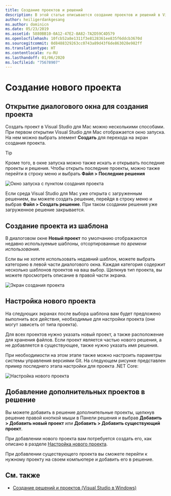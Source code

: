 ```yaml
---
title: Создание проектов и решений
description: В этой статье описывается создание проектов и решений в Visual Studio для Mac
author: heiligerdankgesang
ms.author: dominicn
ms.date: 05/23/2019
ms.assetid: 5880BB10-0A12-47E2-8A82-7A2D59C4D579
ms.openlocfilehash: 10fcb52a8e1311f3e8128361ee835f6ddcb3670d
ms.sourcegitcommit: 0d8488329263cc0743a89d43f6de863028e982ff
ms.translationtype: HT
ms.contentlocale: ru-RU
ms.lasthandoff: 01/06/2020
ms.locfileid: "75678907"
---
```

# <a name="create-a-new-project"></a>Создание нового проекта

## <a name="opening-the-project-creation-dialog"></a>Открытие диалогового окна для создания проекта

Создать проект в Visual Studio для Mac можно несколькими способами. При первом открытии Visual Studio для Mac отображается окно запуска. На нем можно выбрать элемент **Создать** для перехода на экран создания проекта.

> [!TIP]
> Кроме того, в окне запуска можно также искать и открывать последние проекты и решения. Чтобы открыть последние проекты, можно также перейти в строку меню и выбрать **Файл > Последние решения**

![Окно запуска с пунктом создания проекта](media/first-run-project.png)

Если среда Visual Studio для Mac уже открыта с загруженным решением, вы можете создать решение, перейдя в строку меню и выбрав **Файл > Создать решение**. При таком создании решения уже загруженное решение закрывается.

## <a name="creating-a-new-project-from-a-template"></a>Создание проекта из шаблона

В диалоговом окне **Новый проект** по умолчанию отображаются недавно используемые шаблоны, отсортированные по *времени использования*.

Если вы не хотите использовать недавний шаблон, можете выбрать категорию в левой части диалогового окна. Каждая категория содержит несколько шаблонов проектов на ваш выбор. Щелкнув тип проекта, вы можете просмотреть описание в правой части экрана.

![Экран создания проекта](media/project-creation-screen.png)

## <a name="configuring-your-new-project"></a>Настройка нового проекта

На следующих экранах после выбора шаблона вам будет предложено выполнить все действия, необходимые для настройки проекта (они могут зависеть от типа проекта).

Для всех проектов нужно указать новый проект, а также расположение для хранения файлов. Если проект является частью нового решения, а не добавляется в существующее, также нужно указать имя решения.

При необходимости на этом этапе также можно настроить параметры системы управления версиями Git. На следующем рисунке представлен пример последнего этапа настройки для проекта .NET Core:

![Настройка нового проекта](media/configure-new-project.png)

## <a name="adding-additional-projects-to-a-solution"></a>Добавление дополнительных проектов в решение

Вы можете добавить в решение дополнительные проекты, щелкнув решение правой кнопкой мыши в Панели решения и выбрав **Добавить > Добавить новый проект** или **Добавить > Добавить существующий проект**.

При добавлении нового проекта вам потребуется создать его, как описано в разделе [Настройка нового проекта](#configuring-your-new-project).

При добавлении существующего проекта вы сможете перейти к нужному проекту на своем компьютере и добавить его в решение.

## <a name="see-also"></a>См. также

- [Создание решений и проектов (Visual Studio в Windows)](/visualstudio/ide/creating-solutions-and-projects)
